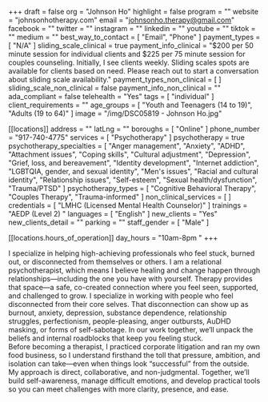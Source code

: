 +++
draft = false
org = "Johnson Ho"
highlight = false
program = ""
website = "johnsonhotherapy.com"
email = "johnsonho.therapy@gmail.com"
facebook = ""
twitter = ""
instagram = ""
linkedin = ""
youtube = ""
tiktok = ""
medium = ""
best_way_to_contact = [ "Email", "Phone" ]
payment_types = [ "N/A" ]
sliding_scale_clinical = true
payment_info_clinical = "$200 per 50 minute session for individual clients and $225 per 75 minute session for couples counseling. Initially, I see clients weekly. Sliding scales spots are available for clients based on need. Please reach out to start a conversation about sliding scale availability."
payment_types_non_clinical = [ ]
sliding_scale_non_clinical = false
payment_info_non_clinical = ""
ada_compliant = false
telehealth = "Yes"
tags = [ "individual" ]
client_requirements = ""
age_groups = [ "Youth and Teenagers (14 to 19)", "Adults (19 to 64)" ]
image = "/img/DSC05819 - Johnson Ho.jpg"

[[locations]]
address = ""
latLng = ""
boroughs = [ "Online" ]
phone_number = "917-740-4775"
services = [ "Psychotherapy" ]
psychotherapy = true
psychotherapy_specialties = [
  "Anger management",
  "Anxiety",
  "ADHD",
  "Attachment issues",
  "Coping skills",
  "Cultural adjustment",
  "Depression",
  "Grief, loss, and bereavement",
  "Identity development",
  "Internet addiction",
  "LGBTQIA, gender, and sexual identity",
  "Men's issues",
  "Racial and cultural identity",
  "Relationship issues",
  "Self-esteem",
  "Sexual health/dysfunction",
  "Trauma/PTSD"
]
psychotherapy_types = [
  "Cognitive Behavioral Therapy",
  "Couples Therapy",
  "Trauma-informed"
]
non_clinical_services = [ ]
credentials = [ "LMHC (Licensed Mental Health Counselor)" ]
trainings = "AEDP (Level 2) "
languages = [ "English" ]
new_clients = "Yes"
new_clients_detail = ""
parking = ""
staff_gender = [ "Male" ]

  [[locations.hours_of_operation]]
  day_hours = "10am-8pm "
+++

I specialize in helping high-achieving professionals who feel stuck, burned out, or disconnected from themselves or others. I am a relational psychotherapist, which means I believe healing and change happen through relationships—including the one you have with yourself. Therapy provides that space—a safe, co-created connection where you feel seen, supported, and challenged to grow. I specialize in working with people who feel disconnected from their core selves. That disconnection can show up as burnout, anxiety, depression, substance dependence, relationship struggles, perfectionism, people-pleasing, anger outbursts, AuDHD masking, or forms of self-sabotage. In our work together, we’ll unpack the beliefs and internal roadblocks that keep you feeling stuck. <br>
Before becoming a therapist, I practiced corporate litigation and ran my own food business, so I understand firsthand the toll that pressure, ambition, and isolation can take—even when things look “successful” from the outside. My approach is direct, collaborative, and non-judgmental. Together, we’ll build self-awareness, manage difficult emotions, and develop practical tools so you can meet challenges with more clarity, presence, and ease. <br>
